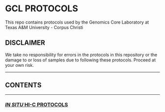 # GCL PROTOCOLS

This repo contains protocols used by the Genomics Core Laboratory at Texas A&M University - Corpus Christi

## DISCLAIMER
We take no responsibility for errors in the protocols in this repository or the damage to or loss of samples due to following these protocols.  Proceed at your own risk.

---
## CONTENTS
---

### [_IN SITU_ HI-C PROTOCOLS](./hi-c) 

